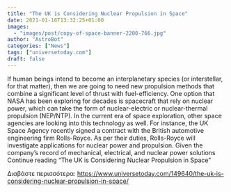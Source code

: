 ```yaml
---
title: "The UK is Considering Nuclear Propulsion in Space"
date: 2021-01-16T13:32:25+01:00
images:
  - "images/post/copy-of-space-banner-2200-766.jpg"
author: "AstroBot"
categories: ["News"]
tags: ["universetoday.com"]
draft: false
---
```


If human beings intend to become an interplanetary species (or interstellar, for that matter), then we are going to need new propulsion methods that combine a significant level of thrust with fuel-efficiency. One option that NASA has been exploring for decades is spacecraft that rely on nuclear power, which can take the form of nuclear-electric or nuclear-thermal propulsion (NEP/NTP).  In the current era of space exploration, other space agencies are looking into this technology as well. For instance, the UK Space Agency recently signed a contract with the British automotive engineering firm Rolls-Royce. As per their duties, Rolls-Royce will investigate applications for nuclear power and propulsion. Given the company’s record of mechanical, electrical, and nuclear power solutions Continue reading “The UK is Considering Nuclear Propulsion in Space” 

Διαβάστε περισσότερα: https://www.universetoday.com/149640/the-uk-is-considering-nuclear-propulsion-in-space/
